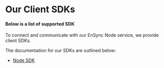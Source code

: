 # Our Client SDKs

#### Below is a list of supported SDK

To connect and communicate with our EnSync Node service, we provide client SDKs.

The documentation for our SDKs are outlined below:

- [Node SDK](Node-Sdk.md)
